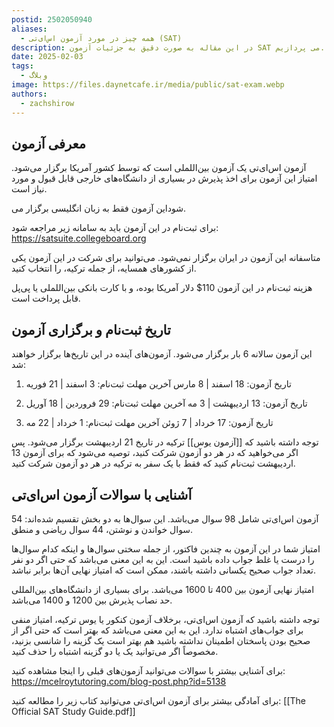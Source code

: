 ```yaml
---
postid: 2502050940
aliases:
  - همه چیز در مورد آزمون اس‌ای‌تی (SAT)
description: در این مقاله به صورت دقیق به جزئیات آزمون SAT می پردازیم.
date: 2025-02-03
tags:
  - وبلاگ
image: https://files.daynetcafe.ir/media/public/sat-exam.webp
authors:
  - zachshirow
---
```


## معرفی آزمون

آزمون اس‌ای‌تی یک آزمون بین‌اللملی است که توسط کشور آمریکا برگزار می‌شود. امتیاز این آزمون برای اخذ پذیرش در بسیاری از دانشگاه‌های خارجی قابل قبول و مورد نیاز است. 

این آزمون فقط به زبان انگلیسی برگزار می‎‌شود.

برای ثبت‌نام در این آزمون باید به سامانه زیر مراجعه شود:
https://satsuite.collegeboard.org

متاسفانه این آزمون در ایران برگزار نمی‌شود. می‌توانید برای شرکت در این آزمون یکی از کشورهای همسایه، از جمله ترکیه، را انتخاب کنید.

هزینه ثبت‌نام در این آزمون 110$ دلار آمریکا بوده، و با کارت بانکی بین‌اللملی یا پی‌پل قابل پرداخت است. 

## تاریخ ثبت‌نام و برگزاری آزمون

 این آزمون سالانه 6 بار برگزار می‌شود. آزمون‌های آینده در این تاریخ‌ها برگزار خواهند شد:

1. تاریخ آزمون: 18 اسفند | 8 مارس
   آخرین مهلت ثبت‌نام: 3 اسفند | 21 فوریه

2. تاریخ آزمون: 13 اردیبهشت | 3 مه
   آخرین مهلت ثبت‌نام: 29 فروردین | 18 آوریل

3. تاریخ آزمون: 17 خرداد | 7 ژوئن
   آخرین مهلت ثبت‌نام: 1 خرداد | 22 مه

توجه داشته باشید که [[آزمون یوس]] ترکیه در تاریخ 21 اردیبهشت برگزار می‌شود. پس اگر می‌خواهید که در هر دو آزمون شرکت کنید، توصیه می‌شود که برای آزمون 13 اردیبهشت ثبت‌نام کنید که فقط با یک سفر به ترکیه در هر دو آزمون شرکت کنید.

## آشنایی با سوالات آزمون اس‌ای‌تی

آزمون اس‌ای‌تی شامل 98 سوال می‌باشد. این سوال‌ها به دو بخش تقسیم شده‌اند: 54 سوال خواندن و نوشتن، 44 سوال ریاضی و منطق.

امتیاز شما در این آزمون به چندین فاکتور، از جمله سختی سوال‌ها و اینکه کدام سوال‌ها را درست یا غلط جواب داده باشید است. این به این معنی می‌باشد که حتی اگر دو نفر تعداد جواب صحیح یکسانی داشته باشند، ممکن است که امتیاز نهایی آن‌ها برابر نباشد. 

امتیاز نهایی آزمون بین 400 تا 1600 می‌باشد. برای بسیاری از دانشگاه‌های بین‌المللی حد نصاب پذیرش بین 1200 و 1400 می‌باشد. 

توجه داشته باشید که آزمون اس‌ای‌تی، برخلاف آزمون کنکور یا یوس ترکیه، امتیاز منفی برای جواب‌های اشتباه ندارد. این به این معنی می‌باشد که بهتر است که حتی اگر از صحیح بودن پاسختان اطمینان نداشته باشید هم بهتر است یک گزینه را شانسی بزنید، مخصوصاً اگر می‌توانید یک یا دو گزینه اشتباه را حذف کنید.

برای آشنایی بیشتر با سوالات می‌توانید آزمون‌های قبلی را اینجا مشاهده کنید:
https://mcelroytutoring.com/blog-post.php?id=5138

برای آمادگی بیشتر برای آزمون اس‌ای‌تی می‌توانید کتاب زیر را مطالعه کنید:
[[The Official SAT Study Guide.pdf]]
